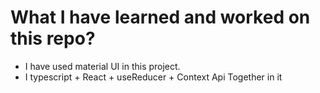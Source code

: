 # What I have learned and worked on this repo?
- I have used material UI in this project.
- I typescript + React + useReducer + Context Api Together in it
